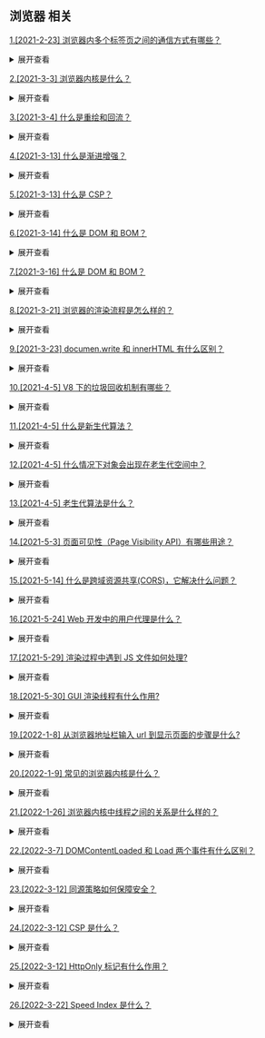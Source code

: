 ## 浏览器 相关

[1.[2021-2-23] 浏览器内多个标签页之间的通信方式有哪些？](https://github.com/HJY-xh/plantTrees/issues/9)

<details>
<summary>展开查看</summary>
<pre>

<a href="https://github.com/HJY-xh/plantTrees/tree/main/Demos/%5BJavaScript%5DpostMessage%E5%AE%9E%E4%BE%8B%E6%BC%94%E7%A4%BA">1.postMessage（可跨域）</a>
2.localStorage
3.WebSocket （可跨域）
4.BroadcastChannel （IE 不支持）
5.Cookies
6.Server-Sent Events

</pre>
</details>

[2.[2021-3-3] 浏览器内核是什么？](https://github.com/HJY-xh/plantTrees/issues/27)

<details>
<summary>展开查看</summary>
<pre>
浏览器最重要或者说核心的部分是“Rendering Engine”，可大概译为“渲染引擎”，不过我们一般习惯将之称为“浏览器内核”。

它负责对网页语法的解释（如标准通用标记语言下的一个应用 HTML、JavaScript）并渲染（显示）网页。 所以，通常所谓的浏览器内核也就是浏览器所采用的渲染引擎，渲染引擎决定了浏览器如何显示网页的内容以及页面的格式信息。

不同的浏览器内核对网页编写语法的解释也有不同，因此同一网页在不同的内核的浏览器里的渲染（显示）效果也可能不同，这也是网页编写者需要在不同内核的浏览器中测试网页显示效果的原因。

内核 主要分为两个部分：渲染引擎(Render Engine)和 JS 引擎

-   渲染引擎： 负责取得网页的内容（HTML、XML、图象等等）、整理信息（例如加入 CSS 等），以及计算网页的显示方式然后会输出至显示器或打印机。

-   JS 引擎： 执行 JavaScript 代码的程序或解释器，JS 引擎可以实现为标准解释器或即时编译器，它以某种形式将 JavaScript 编译为字节码。

</pre>
</details>

[3.[2021-3-4] 什么是重绘和回流？](https://github.com/HJY-xh/plantTrees/issues/28)

<details>
<summary>展开查看</summary>
<pre>
重绘：当一个元素的外观发生改变，但没有改变布局,重新把元素外观绘制出来的过程，叫做重绘。

回流：当 DOM 的变化影响了元素的几何信息(元素的的位置和尺寸大小)，浏览器需要重新计算元素的几何属性，将其安放在界面中的正确位置，这个过程叫做回流。回流也叫重排，简单的说就是重新生成布局，重新排列元素。

</pre>
</details>

[4.[2021-3-13] 什么是渐进增强？](https://github.com/HJY-xh/plantTrees/issues/53)

<details>
<summary>展开查看</summary>
<pre>
渐进增强是指在 web 设计时强调可访问性、语义化 HTML 标签、外部样式表和脚本。保证所有人都能访问页面的基本内容和功能同时为高级浏览器和高带宽用户提供更好的用户体验。核心原则如下:

-   所有浏览器都必须能访问基本内容
-   所有浏览器都必须能使用基本功能
-   所有内容都包含在语义化标签中
-   通过外部 CSS 提供增强的布局
-   通过非侵入式、外部 javascript 提供增强功能
-   end-user web browser preferences are respected
</pre>
</details>

[5.[2021-3-13] 什么是 CSP？](https://github.com/HJY-xh/plantTrees/issues/55)

<details>
<summary>展开查看</summary>
<pre>
CSP 指的是内容安全策略，它的本质是建立一个白名单，告诉浏览器哪些外部资源可以加载和执行。只需要配置规则，如何拦截由浏览器自己来实现。

通常有两种方式来开启 CSP，一种是设置 HTTP 首部中的 `Content-Security-Policy` ，一种是设置 meta 标签的方式 `<meta http-equiv="Content-Security-Policy">`

</pre>
</details>

[6.[2021-3-14] 什么是 DOM 和 BOM？](https://github.com/HJY-xh/plantTrees/issues/56)

<details>
<summary>展开查看</summary>
<pre>

DOM 指的是文档对象模型，它指的是把文档当做一个对象来对待，这个对象主要定义了处理网页内容的方法和接口。

BOM 指的是浏览器对象模型，它指的是把浏览器当做一个对象来对待，这个对象主要定义了与浏览器进行交互的法和接口。BOM
的核心是 window，而 window 对象具有双重角色，它既是通过 js 访问浏览器窗口的一个接口，又是一个 Global（全局）
对象。这意味着在网页中定义的任何对象，变量和函数，都作为全局对象的一个属性或者方法存在。window 对象含有 locati
on 对象、navigator 对象、screen 对象等子对象，并且 DOM 的对象 document 对象也是 BOM 的 window 对
象的子对象。

</pre>
</details>

[7.[2021-3-16] 什么是 DOM 和 BOM？](https://github.com/HJY-xh/plantTrees/issues/61)

<details>
<summary>展开查看</summary>
<pre>

浏览器缓存分为强缓存和协商缓存，浏览器加载一个页面的简单流程如下：

-   浏览器先根据这个资源的 http 头信息来判断是否命中强缓存。如果命中则直接加在缓存中的资源，并不会将请求发送到服务器。（强缓存）
-   如果未命中强缓存，则浏览器会将资源加载请求发送到服务器。服务器来判断浏览器本地缓存是否失效。若可以使用，则服务器并不会返回资源信息，浏览器继续从缓存加载资源。（协商缓存）
-   如果未命中协商缓存，则服务器会将完整的资源返回给浏览器，浏览器加载新资源，并更新缓存。（新的请求）

</pre>
</details>

[8.[2021-3-21] 浏览器的渲染流程是怎么样的？](https://github.com/HJY-xh/plantTrees/issues/73)

<details>
<summary>展开查看</summary>
<pre>

-   构建 DOM 树（parse）：渲染引擎解析 HTML 文档，首先将标签转换成 DOM 树中的 DOM node（包括 js 生成的标签）**生成内容树**（Content Tree/DOM Tree）；
-   构建渲染树（construct）：解析对应的 CSS 样式文件信息（包括 js 生成的样式和外部 css 文件），而这些文件信息以及 HTML 中可见的指令（如）**，构建渲染树**（Rendering Tree/Frame Tree）；render tree 中每个 NODE 都有自己的 style，而且 render tree 不包含隐藏的节点(比如 display:none 的节点，还有 head 节点)，因为这些节点不会用于呈现
-   布局渲染树（reflow/layout）：从根节点递归调用，计算每一个元素的大小、位置等，给出每个节点所应该在屏幕上出现的精确坐标；
-   绘制渲染树（paint/repaint）：遍历渲染树，使用 UI 层来绘制每个节点。

</pre>
</details>

[9.[2021-3-23] documen.write 和 innerHTML 有什么区别？](https://github.com/HJY-xh/plantTrees/issues/78)

<details>
<summary>展开查看</summary>
<pre>

document.write 的内容会代替整个文档内容，会重写整个页面。

innerHTML 的内容只是替代指定元素的内容，只会重写页面中的部分内容。

</pre>
</details>

[10.[2021-4-5] V8 下的垃圾回收机制有哪些？](https://github.com/HJY-xh/plantTrees/issues/119)

<details>
<summary>展开查看</summary>
<pre>

V8 实现了准确式 GC，GC 算法采用了分代式垃圾回收机制。因此，V8 将内存（堆）分为新生代和老生代两部分。

</pre>
</details>

[11.[2021-4-5] 什么是新生代算法？](https://github.com/HJY-xh/plantTrees/issues/120)

<details>
<summary>展开查看</summary>
<pre>

新生代中的对象一般存活时间较短，使用 Scavenge GC 算法。

在新生代空间中，内存空间分为两部分，分别为 `From` 空间和 `To` 空间。在这两个空间中，必定有一个空间是使用的，另一个空间是空闲的。新分配的对象会被放入 From 空间中，当 From 空间被占满时，新生代 GC 就会启动了。算法会检查 From 空间中存活的对象并复制到 To 空间中，如果有失活的对象就会销毁。当复制完成后将 From 空间和 To 空间互换，这样 GC 就结束了。

</pre>
</details>

[12.[2021-4-5] 什么情况下对象会出现在老生代空间中？](https://github.com/HJY-xh/plantTrees/issues/121)

<details>
<summary>展开查看</summary>
<pre>

-   先确定新生代中的对象是否已经经历过一次 Scavenge 算法，如果经历过的话，会将对象从新生代空间移到老生代空间中。
-   To 空间的对象占比大小超过 25 %。在这种情况下，为了不影响到内存分配，会将对象从新生代空间移到老生代空间中。

</pre>
</details>

[13.[2021-4-5] 老生代算法是什么？](https://github.com/HJY-xh/plantTrees/issues/122)

<details>
<summary>展开查看</summary>
<pre>

老生代中的对象一般存活时间较长且数量也多，使用了两个算法，分别是标记清除算法和标记压缩算法。

老生代中的空间很复杂，有如下几个空间

```javascript
enum AllocationSpace {
  // TODO(v8:7464): Actually map this space's memory as read-only.
  RO_SPACE,    // 不变的对象空间
  NEW_SPACE,   // 新生代用于 GC 复制算法的空间
  OLD_SPACE,   // 老生代常驻对象空间
  CODE_SPACE,  // 老生代代码对象空间
  MAP_SPACE,   // 老生代 map 对象
  LO_SPACE,    // 老生代大空间对象
  NEW_LO_SPACE,  // 新生代大空间对象

  FIRST_SPACE = RO_SPACE,
  LAST_SPACE = NEW_LO_SPACE,
  FIRST_GROWABLE_PAGED_SPACE = OLD_SPACE,
  LAST_GROWABLE_PAGED_SPACE = MAP_SPACE
}
```

在老生代中，以下情况会先启动标记清除算法：

-   空间中对象超过一定限制
-   空间不够新生代对象转移到老生代中
-   某一个空间没有分块的时候

在这个阶段中，会遍历堆中所有的对象，然后标记活的对象，在标记完成后，销毁所有没有被标记的对象。在标记大型堆内存时，可能需要几百毫秒才能完成一次标记。这就会导致一些性能上的问题。

为了解决这个问题，2011 年，V8 从 stop-the-world 标记切换到增量标志。在增量标记期间，GC 将标记工作分解为更小的模块，可以让 JS 应用逻辑在模块间隙执行一会，从而不至于让应用出现停顿情况。

但在 2018 年，GC 技术又有了一个重大突破，这项技术名为并发标记。该技术可以让 GC 扫描和标记对象时，同时允许 JS 运行，你可以点击 [该博客](https://v8.dev/blog/concurrent-marking) 详细阅读。

清除对象后会造成堆内存出现碎片的情况，当碎片超过一定限制后会启动压缩算法。在压缩过程中，将活的对象像一端移动，直到所有对象都移动完成然后清理掉不需要的内存。

</pre>
</details>

[14.[2021-5-3] 页面可见性（Page Visibility API）有哪些用途？](https://github.com/HJY-xh/plantTrees/issues/207)

<details>
<summary>展开查看</summary>
<pre>

-   通过 visibilityState 的值检测页面当前是否可见，以及打开网页的时间
-   在页面被切换到其他后台进程的时候，自动暂停音乐或视频的播放

</pre>
</details>

[15.[2021-5-14] 什么是跨域资源共享(CORS)，它解决什么问题？](https://github.com/HJY-xh/plantTrees/issues/243)

<details>
<summary>展开查看</summary>
<pre>

CORS 全称为 Cross-Origin Resource Sharing，被译为跨域资源共享，新增了一组 HTTP 首部字段，允许服务器声明哪些源站有权限访问哪些资源。

跨域资源共享标准规范要求，对那些可能对服务器数据产生副作用的 HTTP 请求方法（特别是 GET 以外的 HTTP 请求，或者搭配某些 MIME 类型的 POST 请求），浏览器必须首先使用 OPTIONS 方法发 起一个预检请求，从而获知服务端是否允许该跨域请求。服务器确认允许之后，才发起实际的 HTTP 请求。在预检请求的返回中，服务器端也可以通知客户端，是否需要携带身份凭证。

当使用 Ajax 跨域请求时，浏览器报错：`Origin null is not allowed by Access-Control-Allow-Origin.`出现跨域的问题，如果用 JSONP 或者 proxy 的方式进行修改的话未免需要太大的工程量，所以采用 CORS 这种比较简单高效的技术。

相比 JSONP 的方式，CORS 更为高效。JSONP 由于它的原理只能实现 GET 请求，而 CORS 支持所有类型的 HTTP 请求。使用 CORS,可以使用普通的 ajax 实现跨域。

</pre>
</details>

[16.[2021-5-24] Web 开发中的用户代理是什么？](https://github.com/HJY-xh/plantTrees/issues/260)

<details>
<summary>展开查看</summary>
<pre>

用户代理是代表一个人的计算机程序，例如浏览器。

除了浏览器之外，用户代理可以是抓取网页的机器人、下载管理器或可以访问 Web 的其他应用程序。随着向服务器发送的每个请求， 浏览器包含一个可表明身份的 `User-Agent` HTTP 的协议头，叫作用户代理（UA，User Agent）字符串。此字符串通常标识浏览器、及其版本号及其主机操作系统。

垃圾邮件机器人、下载管理器和一些浏览器通常会发送一个假 UA 字符串来宣称自己是不同的客户端。这被称为用户代理欺骗。

用户代理的字符串可以被 JavaScript 在客户端中使用 `navigator.userAgent` 获取。

</pre>
</details>

[17.[2021-5-29] 渲染过程中遇到 JS 文件如何处理?](https://github.com/HJY-xh/plantTrees/issues/268)

<details>
<summary>展开查看</summary>
<pre>

JavaScript 的加载、解析与执行会阻塞文档的解析，也就是说，在构建 DOM 时，HTML 解析器若遇到了 JavaScript，那么它会暂停文档的解析，将控制权移交给 JavaScript 引擎，等 JavaScript 引擎运行完毕，浏览器再从中断的地方恢复继续解析文档。

也就是说，如果想要首屏渲染的越快，就越不应该在首屏就加载 JS 文件，这也是都建议将 script 标签放在 body 标签底部的原因。

当然在当下，并不是说 script 标签必须放在底部，因为可以给 script 标签添加 defer 或者 async 属性。

</pre>
</details>

[18.[2021-5-30] GUI 渲染线程有什么作用?](https://github.com/HJY-xh/plantTrees/issues/269)

<details>
<summary>展开查看</summary>
<pre>

它负责渲染浏览器页面，解析 HTML、CSS，构建 DOM 树、构建 CSSOM 树、构建渲染树和绘制页面；当界面需要重绘或由于某种操作引发回流时，该线程就会执行。

注意：GUI 渲染线程和 JS 引擎线程是互斥的，当 JS 引擎执行时 GUI 线程会被挂起，GUI 更新会被保存在一个队列中等到 JS 引擎空闲时立即被执行。

</pre>
</details>

[19.[2022-1-8] 从浏览器地址栏输入 url 到显示页面的步骤是什么?](https://github.com/HJY-xh/plantTrees/issues/505)

<details>
<summary>展开查看</summary>
<pre>

简单描述:

-   浏览器根据请求的`URL`交给`DNS`域名解析,找到真是`IP`地址,向服务器发起请求
-   服务器交给后台处理完成后返回数据,浏览器接收文件(HTML\JS\CSS\文件)
-   浏览器对加载到的资源进行语法解析,建立相应的内部数据结构(比如`HTML`的`DOM`
-   载入解析到的资源文件，渲染页面

</pre>
</details>

[20.[2022-1-9] 常见的浏览器内核是什么？](https://github.com/HJY-xh/plantTrees/issues/508)

<details>
<summary>展开查看</summary>
<pre>

IE：trident 内核
FireFox：gecko 内核
Safari：webkit 内核
Chrome：Blink（基于 webkit）

</pre>
</details>

[21.[2022-1-26] 浏览器内核中线程之间的关系是什么样的？](https://github.com/HJY-xh/plantTrees/issues/521)

<details>
<summary>展开查看</summary>
<pre>

-   GUI 渲染线程和 JS 引擎线程互斥
    -   JS 是可以操作 DOM 的，如果在修改节点的同时渲染页面，那么可能会发生冲突
-   JS 阻塞页面加载
    -   JS 如果执行时间过长就会阻塞页面

</pre>
</details>

[22.[2022-3-7] DOMContentLoaded 和 Load 两个事件有什么区别？](https://github.com/HJY-xh/plantTrees/issues/539)

<details>
<summary>展开查看</summary>
<pre>

-   DOMContentLoaded 事件发生后，说明页面已经构建好 DOM，这意味着 DOM 所需要的 HTML 文件、JavaScript 文件、CSS 文件都已经下载完成了
-   Load 事件则说明浏览器已经下载好了所有资源（包括图像）

</pre>
</details>

[23.[2022-3-12] 同源策略如何保障安全？](https://github.com/HJY-xh/plantTrees/issues/543)

<details>
<summary>展开查看</summary>
<pre>

同源策略会隔离不同源的 DOM、页面数据和网络通信，进而实现 Web 页面的安全性

</pre>
</details>

[24.[2022-3-12] CSP 是什么？](https://github.com/HJY-xh/plantTrees/issues/544)

<details>
<summary>展开查看</summary>
<pre>

通过 HTTP 响应头中设定 CSP 的规则，可以规定当前页面可以加载的资源的白名单，从而减少网页收到 XSS 攻击的风险。

因此 CSP 可以理解成一个在现代浏览器加载资源白名单的安全机制，只有响应头中白名单里列出的资源才能被加载、执行。

</pre>
</details>

[25.[2022-3-12] HttpOnly 标记有什么作用？](https://github.com/HJY-xh/plantTrees/issues/545)

<details>
<summary>展开查看</summary>
<pre>

使用`HttpOnly`标记的`Cookie`只能使用在 HTTP 请求过程中，所以无法通过 JavaScript 来读取这段 Cookie。

</pre>
</details>

[26.[2022-3-22] Speed Index 是什么？](https://github.com/HJY-xh/plantTrees/issues/546)

<details>
<summary>展开查看</summary>
<pre>

首屏时间 (Speed Index)：它表示填满首屏页面所消耗的时间，首屏时间的值越大，说明加载速度越慢。

</pre>
</details>
